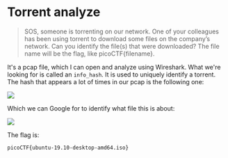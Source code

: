# Torrent analyze

> SOS, someone is torrenting on our network. One of your colleagues has been using torrent to download some files on the company’s network. Can you identify the file(s) that were downloaded? The file name will be the flag, like picoCTF{filename}. 

It's a pcap file, which I can open and analyze using Wireshark. What we're looking for is called an `info_hash`. It is used to uniquely identify a torrent. The hash that appears a lot of times in our pcap is the following one:

![](https://imgur.com/VZXqkHb.png)

Which we can Google for to identify what file this is about:

![](https://imgur.com/HwTGL0k.png)

The flag is:

```
picoCTF{ubuntu-19.10-desktop-amd64.iso}
```
